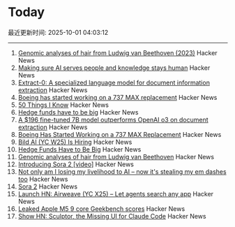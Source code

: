 # Today

最近更新时间: 2025-10-01 04:03:12

--- 
1. [Genomic analyses of hair from Ludwig van Beethoven (2023)](https://www.cell.com/current-biology/fulltext/S0960-9822(23)00181-1) Hacker News
2. [Making sure AI serves people and knowledge stays human](https://diff.wikimedia.org/2025/09/30/making-sure-ai-serves-people-and-knowledge-stays-human-wikimedia-foundation-publishes-a-human-rights-impact-assessment-on-the-interaction-of-ai-and-machine-learning-with-wikimedia-projects/) Hacker News
3. [Extract-0: A specialized language model for document information extraction](https://arxiv.org/abs/2509.22906) Hacker News
4. [Boeing has started working on a 737 MAX replacement](https://www.wsj.com/business/airlines/boeing-has-started-working-on-a-737-max-replacement-40a110df) Hacker News
5. [50 Things I Know](https://rebeccadai.substack.com/p/50-things-i-know) Hacker News
6. [Hedge funds have to be big](https://www.bloomberg.com/opinion/newsletters/2025-09-30/hedge-funds-have-to-be-big) Hacker News
7. [A $196 fine-tuned 7B model outperforms OpenAI o3 on document extraction](https://arxiv.org/abs/2509.22906) Hacker News
8. [Boeing Has Started Working on a 737 MAX Replacement](https://www.wsj.com/business/airlines/boeing-has-started-working-on-a-737-max-replacement-40a110df) Hacker News
9. [Bild AI (YC W25) Is Hiring](https://www.ycombinator.com/companies/bild-ai/jobs/m2ilR5L-founding-engineer-applied-ai) Hacker News
10. [Hedge Funds Have to Be Big](https://www.bloomberg.com/opinion/newsletters/2025-09-30/hedge-funds-have-to-be-big) Hacker News
11. [Genomic analyses of hair from Ludwig van Beethoven](https://www.cell.com/current-biology/fulltext/S0960-9822(23)00181-1) Hacker News
12. [Introducing Sora 2 [video]](https://www.youtube.com/watch?v=gzneGhpXwjU) Hacker News
13. [Not only am I losing my livelihood to AI – now it's stealing my em dashes too](https://www.theguardian.com/lifeandstyle/2025/oct/01/artificial-intelligence-em-dashes-ai-stealing-my-livelihood) Hacker News
14. [Sora 2](https://openai.com/index/sora-2/) Hacker News
15. [Launch HN: Airweave (YC X25) – Let agents search any app](https://github.com/airweave-ai/airweave) Hacker News
16. [Leaked Apple M5 9 core Geekbench scores](https://browser.geekbench.com/v6/cpu/14173685) Hacker News
17. [Show HN: Sculptor, the Missing UI for Claude Code](https://imbue.com/sculptor/) Hacker News
